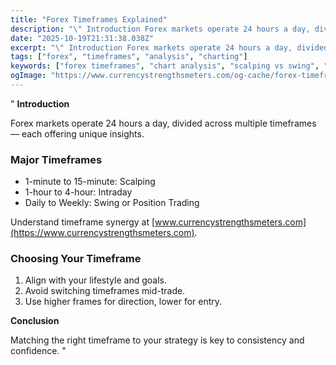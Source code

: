 ```yaml
---
title: "Forex Timeframes Explained"
description: "\" Introduction Forex markets operate 24 hours a day, divided across multiple timeframes — each offering unique insights..."
date: "2025-10-19T21:31:38.038Z"
excerpt: "\" Introduction Forex markets operate 24 hours a day, divided across multiple timeframes — each offering unique insights. Major Timeframes - 1-minute to 15-minute: Scalping - 1-hour to 4-hour: Intraday - Daily to Weekly: Swing or Position Trading Understand timeframe synergy at [www.currencystrengthsmeters.com](https://www.currencystrengthsmeters.com). Choosing Your Timeframe 1. Align with your..."
tags: ["forex", "timeframes", "analysis", "charting"]
keywords: ["forex timeframes", "chart analysis", "scalping vs swing", "timeframe strategy", "forex trading styles"]
ogImage: "https://www.currencystrengthsmeters.com/og-cache/forex-timeframes-explained.jpg"
---
```

"
**Introduction**

Forex markets operate 24 hours a day, divided across multiple timeframes — each offering unique insights.

### Major Timeframes

- 1-minute to 15-minute: Scalping  
- 1-hour to 4-hour: Intraday  
- Daily to Weekly: Swing or Position Trading  

Understand timeframe synergy at [www.currencystrengthsmeters.com](https://www.currencystrengthsmeters.com).

### Choosing Your Timeframe

1. Align with your lifestyle and goals.  
2. Avoid switching timeframes mid-trade.  
3. Use higher frames for direction, lower for entry.

**Conclusion**

Matching the right timeframe to your strategy is key to consistency and confidence.
"

